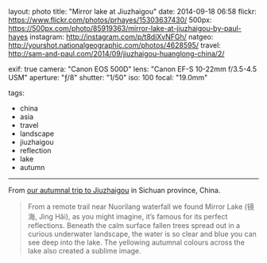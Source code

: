 layout: photo
title: "Mirror lake at Jiuzhaigou"
date: 2014-09-18 06:58
flickr: https://www.flickr.com/photos/prhayes/15303637430/
500px: https://500px.com/photo/85919363/mirror-lake-at-jiuzhaigou-by-paul-hayes
instagram: http://instagram.com/p/t8diXvNFGh/
natgeo: http://yourshot.nationalgeographic.com/photos/4628595/
travel: http://sam-and-paul.com/2014/09/jiuzhaigou-huanglong-china/2/

exif: true
camera: "Canon EOS 500D"
lens: "Canon EF-S 10-22mm f/3.5-4.5 USM"
aperture: "ƒ/8"
shutter: "1/50"
iso: 100
focal: "19.0mm"

tags:
  - china
  - asia
  - travel
  - landscape
  - jiuzhaigou
  - reflection
  - lake
  - autumn
---

From [our autumnal trip to Jiuzhaigou](http://sam-and-paul.com/2014/09/jiuzhaigou-huanglong-china/2/) in Sichuan province, China.

> From a remote trail near Nuorilang waterfall we found Mirror Lake (镜海, Jìng Hǎi), as you might imagine, it’s famous for its perfect reflections. Beneath the calm surface fallen trees spread out in a curious underwater landscape, the water is so clear and blue you can see deep into the lake. The yellowing autumnal colours across the lake also created a sublime image.
